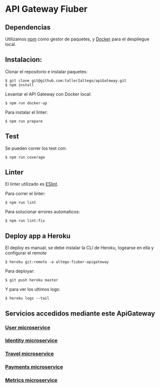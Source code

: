 
# API Gateway Fiuber

## Dependencias

Utilizamos [npm](https://www.npmjs.com/) como gestor de paquetes, y [Docker](https://www.docker.com/) para el despliegue local.


## Instalacion:

Clonar el repositorio e instalar paquetes:

    $ git clone git@github.com:taller2altego/apiGateway.git
    $ npm install

Levantar el API Gateway con Docker local:

    $ npm run docker-up

Para instalar el linter:

    $ npm run prepare

## Test

Se pueden correr los test con:

    $ npm run coverage

## Linter
El linter utilizado es [ESlint](https://eslint.org/).

Para correr el linter:

    $ npm run lint

Para solucionar errores automaticos:

    $ npm run lint:fix

## Deploy app a Heroku

El deploy es manual, se debe instalar la CLI de Heroku, logearse en ella y configurar el remote

    $ heroku git:remote -a altego-fiuber-apigateway

Para deployar:

    $ git push heroku master

Y para ver los ultimos logs:

    $ heroku logs --tail

## Servicios accedidos mediante este ApiGateway


### [User microservice](https://github.com/taller2altego/user-microservice)


### [Identity microservice](https://github.com/taller2altego/identity-service)

### [Travel microservice](https://github.com/taller2altego/travel-microservice)

### [Payments microservice](https://github.com/taller2altego/payments)

### [Metrics microservice](https://github.com/taller2altego/alarms-microservice)